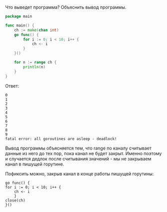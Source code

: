 Что выведет программа? Объяснить вывод программы.

```go
package main

func main() {
	ch := make(chan int)
	go func() {
		for i := 0; i < 10; i++ {
			ch <- i
		}
	}()

	for n := range ch {
		println(n)
	}
}
```

Ответ:
```
0
1
2
3
4
5
6
7
8
9
fatal error: all goroutines are asleep - deadlock!
```
Вывод программы объясняется тем, что range по каналу считывает данные из него до тех пор, пока канал не будет закрыт. Именно поэтому и случается дедлок после считывания значений - мы не закрываем канал в пишущей горутине. 

Пофиксить можно, закрыв канал в конце работы пишущей горутины:
```
go func() {
for i := 0; i < 10; i++ {
	ch <- i
	}
close(ch)
}()
```

